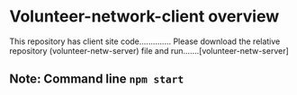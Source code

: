# Volunteer-network-client overview
This repository has client site code..............
Please download the relative repository (volunteer-netw-server) file and run.......[volunteer-netw-server]
## Note: Command line `npm start`
